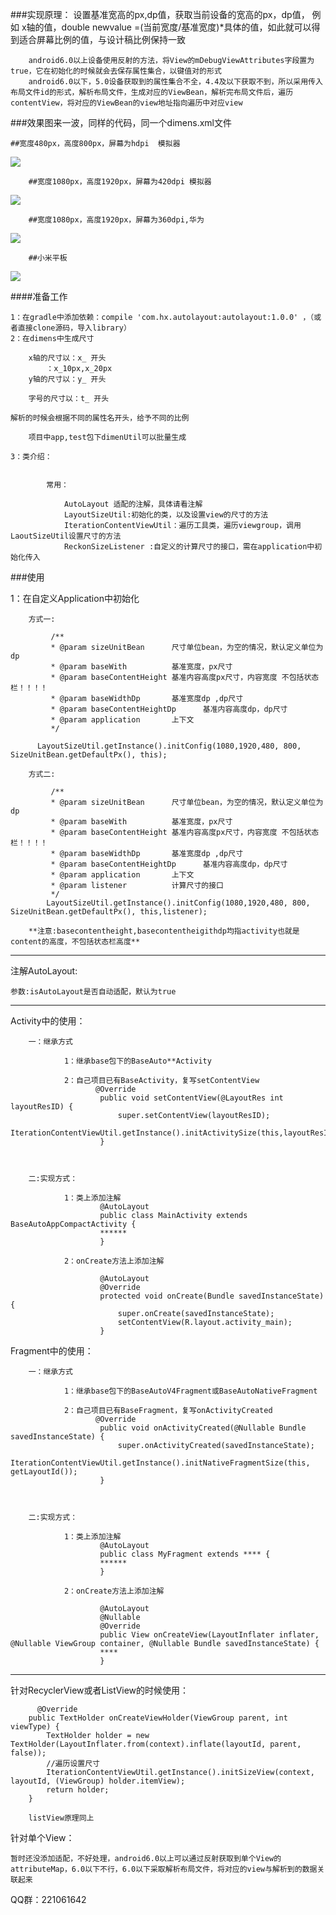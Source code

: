 
###实现原理：
		设置基准宽高的px,dp值，获取当前设备的宽高的px，dp值，
		例如 x轴的值，double newvalue =(当前宽度/基准宽度)*具体的值，如此就可以得到适合屏幕比例的值，与设计稿比例保持一致

		android6.0以上设备使用反射的方法，将View的mDebugViewAttributes字段置为true，它在初始化的时候就会去保存属性集合，以键值对的形式
		android6.0以下，5.0设备获取到的属性集合不全，4.4及以下获取不到，所以采用传入布局文件id的形式，解析布局文件，生成对应的ViewBean，解析完布局文件后，遍历contentView，将对应的ViewBean的view地址指向遍历中对应view



###效果图来一波，同样的代码，同一个dimens.xml文件
		
	##宽度480px，高度800px，屏幕为hdpi  模拟器
![](https://github.com/zhouqihao/AutoLayoutApp/blob/master/screen/device-480-800-hdpi.png)
		
		

		##宽度1080px，高度1920px，屏幕为420dpi 模拟器
![](https://github.com/zhouqihao/AutoLayoutApp/blob/master/screen/device-1080-1920-420dpi.png)

		##宽度1080px，高度1920px，屏幕为360dpi,华为
![](https://github.com/zhouqihao/AutoLayoutApp/blob/master/screen/huawei-1080-1920-360dpi.jpg)
		
		##小米平板
![](https://github.com/zhouqihao/AutoLayoutApp/blob/master/screen/%E5%B0%8F%E7%B1%B3pad.jpg)

####准备工作

	1：在gradle中添加依赖：compile 'com.hx.autolayout:autolayout:1.0.0' ，（或者直接clone源码，导入library）
	2：在dimens中生成尺寸
		
		x轴的尺寸以：x_ 开头
			：x_10px,x_20px
		y轴的尺寸以：y_ 开头

		字号的尺寸以：t_ 开头

	解析的时候会根据不同的属性名开头，给予不同的比例

		项目中app,test包下dimenUtil可以批量生成

	3：类介绍：


			常用：

				AutoLayout 适配的注解，具体请看注解
				LayoutSizeUtil:初始化的类，以及设置view的尺寸的方法
				IterationContentViewUtil：遍历工具类，遍历viewgroup，调用LaoutSizeUtil设置尺寸的方法
				ReckonSizeListener :自定义的计算尺寸的接口，需在application中初始化传入
###使用


1：在自定义Application中初始化
		
		 

  
		方式一:

			 /**
		     * @param sizeUnitBean      尺寸单位bean，为空的情况，默认定义单位为dp
		     * @param baseWith          基准宽度，px尺寸
		     * @param baseContentHeight 基准内容高度px尺寸，内容宽度 不包括状态栏！！！！
		     * @param baseWidthDp       基准宽度dp ,dp尺寸
		     * @param baseContentHeightDp      基准内容高度dp，dp尺寸
		     * @param application       上下文
		     */
	
		  LayoutSizeUtil.getInstance().initConfig(1080,1920,480, 800, SizeUnitBean.getDefaultPx(), this);

		方式二:
			
			 /**
		     * @param sizeUnitBean      尺寸单位bean，为空的情况，默认定义单位为dp
		     * @param baseWith          基准宽度，px尺寸
		     * @param baseContentHeight 基准内容高度px尺寸，内容宽度 不包括状态栏！！！！
		     * @param baseWidthDp       基准宽度dp ,dp尺寸
		     * @param baseContentHeightDp      基准内容高度dp，dp尺寸
		     * @param application       上下文
		     * @param listener          计算尺寸的接口
		     */
			LayoutSizeUtil.getInstance().initConfig(1080,1920,480, 800, SizeUnitBean.getDefaultPx(), this,listener);

		**注意:basecontentheight,basecontentheigithdp均指activity也就是content的高度，不包括状态栏高度**

*****

注解AutoLayout:
	
	参数:isAutoLayout是否自动适配，默认为true
		
****
Activity中的使用：


		一：继承方式
			
				1：继承base包下的BaseAuto**Activity

				2：自己项目已有BaseActivity，复写setContentView
					   @Override
					    public void setContentView(@LayoutRes int layoutResID) {
					        super.setContentView(layoutResID);
					        IterationContentViewUtil.getInstance().initActivitySize(this,layoutResID);
					    }
					


		二:实现方式：

				1：类上添加注解
						@AutoLayout
						public class MainActivity extends BaseAutoAppCompactActivity {
						******
						}
						
				2：onCreate方法上添加注解
						
					    @AutoLayout
					    @Override
					    protected void onCreate(Bundle savedInstanceState) {
					        super.onCreate(savedInstanceState);
					        setContentView(R.layout.activity_main);
					    }


Fragment中的使用：


		一：继承方式
			
				1：继承base包下的BaseAutoV4Fragment或BaseAutoNativeFragment

				2：自己项目已有BaseFragment，复写onActivityCreated
					   @Override
					    public void onActivityCreated(@Nullable Bundle savedInstanceState) {
					        super.onActivityCreated(savedInstanceState);
					        IterationContentViewUtil.getInstance().initNativeFragmentSize(this, getLayoutId());
					    }
					


		二:实现方式：

				1：类上添加注解
						@AutoLayout
						public class MyFragment extends **** {
						******
						}
						
				2：onCreate方法上添加注解
						
					    @AutoLayout
					    @Nullable
					    @Override
					    public View onCreateView(LayoutInflater inflater, @Nullable ViewGroup container, @Nullable Bundle savedInstanceState) {
					    ****
					    }


******

针对RecyclerView或者ListView的时候使用：
		
		  @Override
	    public TextHolder onCreateViewHolder(ViewGroup parent, int viewType) {
	        TextHolder holder = new TextHolder(LayoutInflater.from(context).inflate(layoutId, parent, false));
			//遍历设置尺寸
	        IterationContentViewUtil.getInstance().initSizeView(context, layoutId, (ViewGroup) holder.itemView);
	        return holder;
	    }

		listView原理同上


针对单个View：
		
	暂时还没添加适配，不好处理，android6.0以上可以通过反射获取到单个View的attributeMap，6.0以下不行，6.0以下采取解析布局文件，将对应的view与解析到的数据关联起来
		


QQ群：221061642